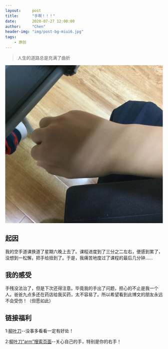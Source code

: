 ```yaml
---
layout:     post
title:      "手啊！！！"
date:       2020-07-27 12:00:00
author:     "Chen"
header-img: "img/post-bg-miui6.jpg"
tags:
    - 原创
---
```


> 人生的道路总是充满了曲折

![arm](/img/hand.JPG)

## 起因
我的空手道课换道了星期六晚上去了。课程进度到了三分之二左右，便感到累了，没想到一松懈，把手给扭到了。于是，我痛苦地度过了课程的最后几分钟……

## 我的感受
手残没法治了，但是下次还得注意。毕竟我的手出了问题，担心的不止是我一个人。爸爸九点多还在药店给我买药，太不容易了。所以希望看到此博文的朋友永远不会受伤！（但愿如此）

## 链接福利
1:[柳叶刀](https://www.thelancet.com)--没事多看看一定有好处！

2:[柳叶刀“arm”搜索页面](https://www.thelancet.com/action/doSearch?searchType=quick&searchText=arm&searchScope=fullSite&occurrences=all&code=lancet-site)--关心自己的手，特别是你的右手！
